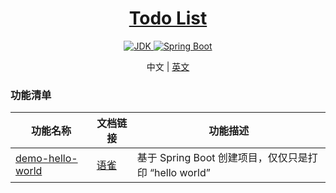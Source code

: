<h1 align="center"><a href="https://github.com/chuxin-cs" target="_blank">Todo List</a></h1>

<p align="center">
  <a href="https://www.oracle.com/technetwork/java/javase/downloads/index.html">
    <img alt="JDK" src="https://img.shields.io/badge/JDK-1.8.0_162-orange.svg"/>
  </a>

  <a href="https://docs.spring.io/spring-boot/docs/2.1.0.RELEASE/reference/html/">
    <img alt="Spring Boot" src="https://img.shields.io/badge/Spring Boot-2.1.0.RELEASE-brightgreen.svg"/>
  </a>
</p>

<p align="center">
  <span>中文 | <a href="./README.md">英文</a></span>
</p>

### 功能清单
| 功能名称  |  文档链接  | 功能描述 |
| -------- | --------- |--------- |
| [demo-hello-world](./demo-hello-world)  |  [语雀](https://www.yuque.com/chuxin-cs/demo/ukkwkpkf817hn3ac)    | 基于 Spring Boot 创建项目，仅仅只是打印 “hello world” |
